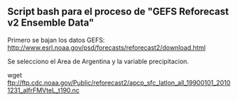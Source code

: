 ## Script bash para el proceso de "GEFS Reforecast v2 Ensemble Data"



Primero se bajan los datos GEFS:
http://www.esrl.noaa.gov/psd/forecasts/reforecast2/download.html

Se selecciono el Area de Argentina y la variable precipitacion.

wget ftp://ftp.cdc.noaa.gov/Public/reforecast2/apcp_sfc_latlon_all_19900101_20101231_alfrFMVteL_t190.nc
